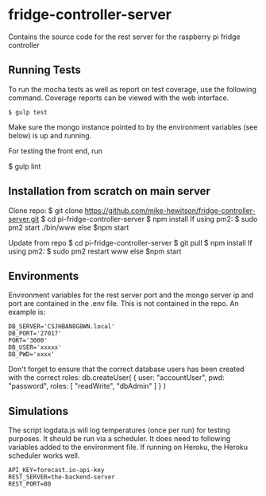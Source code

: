 # fridge-controller-server
Contains the source code for the rest server for the raspberry pi fridge controller

## Running Tests

To run the mocha tests as well as report on test coverage, use the following command. Coverage reports can be viewed with the web interface.
```
$ gulp test
```
Make sure the mongo instance pointed to by the environment variables (see below) is up and running.

For testing the front end, run 

$ gulp lint
<!-- $ jasmine-node . -->

## Installation from scratch on main server

Clone repo:
$ git clone https://github.com/mike-hewitson/fridge-controller-server.git
$ cd pi-fridge-controller-server
$ npm install
If using  pm2:
$ sudo pm2 start ./bin/www
else
$npm start

Update from repo
$ cd pi-fridge-controller-server
$ git pull
$ npm install
If using  pm2:
$ sudo pm2 restart www
else
$npm start

## Environments

Environment variables for the rest server port and the mongo server ip and port are contained in the .env file. This is not contained in the repo. An example is:
```
DB_SERVER='CSJHBAN8G8WN.local'
DB_PORT='27017'
PORT='3000'
DB_USER='xxxxx'
DB_PWD='xxxx'
```
Don't forget to ensure that the correct database users has been created with the correct roles:
db.createUser(
   {
     user: "accountUser",
     pwd: "password",
     roles: [ "readWrite", "dbAdmin" ]
   }
)

## Simulations

The script logdata.js will log temperatures (once per run) for testing purposes. It should be run via a scheduler. It does need to following variables added to the environment file. If running on Heroku, the Heroku scheduler works well.
```
API_KEY=forecast.io-api-key
REST_SERVER=the-backend-server
REST_PORT=80
```


